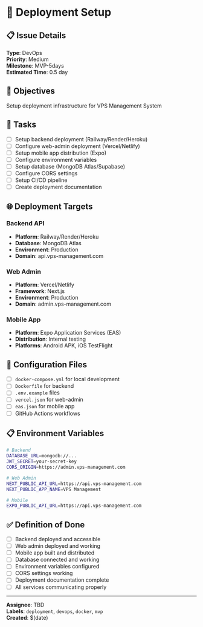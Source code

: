 # 🚀 Deployment Setup

## 📋 Issue Details
**Type**: DevOps  
**Priority**: Medium  
**Milestone**: MVP-5days  
**Estimated Time**: 0.5 day

## 🎯 Objectives
Setup deployment infrastructure for VPS Management System

## 📝 Tasks
- [ ] Setup backend deployment (Railway/Render/Heroku)
- [ ] Configure web-admin deployment (Vercel/Netlify)
- [ ] Setup mobile app distribution (Expo)
- [ ] Configure environment variables
- [ ] Setup database (MongoDB Atlas/Supabase)
- [ ] Configure CORS settings
- [ ] Setup CI/CD pipeline
- [ ] Create deployment documentation

## 🌐 Deployment Targets

### Backend API
- **Platform**: Railway/Render/Heroku
- **Database**: MongoDB Atlas
- **Environment**: Production
- **Domain**: api.vps-management.com

### Web Admin
- **Platform**: Vercel/Netlify
- **Framework**: Next.js
- **Environment**: Production
- **Domain**: admin.vps-management.com

### Mobile App
- **Platform**: Expo Application Services (EAS)
- **Distribution**: Internal testing
- **Platforms**: Android APK, iOS TestFlight

## 🔧 Configuration Files
- [ ] `docker-compose.yml` for local development
- [ ] `Dockerfile` for backend
- [ ] `.env.example` files
- [ ] `vercel.json` for web-admin
- [ ] `eas.json` for mobile app
- [ ] GitHub Actions workflows

## 📋 Environment Variables
```bash
# Backend
DATABASE_URL=mongodb://...
JWT_SECRET=your-secret-key
CORS_ORIGIN=https://admin.vps-management.com

# Web Admin
NEXT_PUBLIC_API_URL=https://api.vps-management.com
NEXT_PUBLIC_APP_NAME=VPS Management

# Mobile
EXPO_PUBLIC_API_URL=https://api.vps-management.com
```

## ✅ Definition of Done
- [ ] Backend deployed and accessible
- [ ] Web admin deployed and working
- [ ] Mobile app built and distributed
- [ ] Database connected and working
- [ ] Environment variables configured
- [ ] CORS settings working
- [ ] Deployment documentation complete
- [ ] All services communicating properly

---
**Assignee**: TBD  
**Labels**: `deployment`, `devops`, `docker`, `mvp`  
**Created**: $(date)
